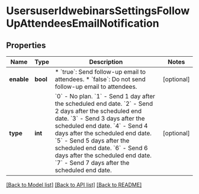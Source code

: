 # UsersuserIdwebinarsSettingsFollowUpAttendeesEmailNotification

## Properties
Name | Type | Description | Notes
------------ | ------------- | ------------- | -------------
**enable** | **bool** | * &#x60;true&#x60;: Send follow-up email to attendees.  * &#x60;false&#x60;: Do not send follow-up email to attendees. | [optional] 
**type** | **int** | &#x60;0&#x60; - No plan.    &#x60;1&#x60; - Send 1 day after the scheduled end date.    &#x60;2&#x60; - Send 2 days after the scheduled end date.    &#x60;3&#x60; - Send 3 days after the scheduled end date.    &#x60;4&#x60; - Send 4 days after the scheduled end date.    &#x60;5&#x60; - Send 5 days after the scheduled end date.    &#x60;6&#x60; - Send 6 days after the scheduled end date.    &#x60;7&#x60; - Send 7 days after the scheduled end date. | [optional] 

[[Back to Model list]](../README.md#documentation-for-models) [[Back to API list]](../README.md#documentation-for-api-endpoints) [[Back to README]](../README.md)

